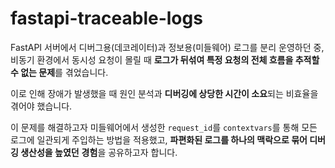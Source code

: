 # fastapi-traceable-logs
FastAPI 서버에서 디버그용(데코레이터)과 정보용(미들웨어) 로그를 분리 운영하던 중, 비동기 환경에서 동시성 요청이 몰릴 때 **로그가 뒤섞여 특정 요청의 전체 흐름을 추적할 수 없는 문제**를 겪었습니다.

이로 인해 장애가 발생했을 때 원인 분석과 **디버깅에 상당한 시간이 소요**되는 비효율을 겪어야 했습니다.

이 문제를 해결하고자 미들웨어에서 생성한 `request_id`를 `contextvars`를 통해 모든 로그에 일관되게 주입하는 방법을 적용했고, **파편화된 로그를 하나의 맥락으로 묶어 디버깅 생산성을 높였던** **경험**을 공유하고자 합니다.
